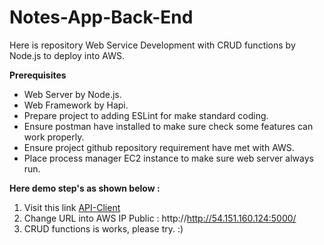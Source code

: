 # Notes-App-Back-End

Here is repository Web Service Development with CRUD functions by Node.js to deploy into AWS.

**Prerequisites**
* Web Server by Node.js.
* Web Framework by Hapi.
* Prepare project to adding ESLint for make standard coding.
* Ensure postman have installed to make sure check some features can work properly.
* Ensure project github repository requirement have met with AWS. 
* Place process manager EC2 instance to make sure web server always run.

**Here demo step's as shown below :**
1. Visit this link [API-Client](http://notesapp-v1.dicodingacademy.com/) 
2. Change URL into AWS IP Public : http://http://54.151.160.124:5000/
3. CRUD functions is works, please try. :)